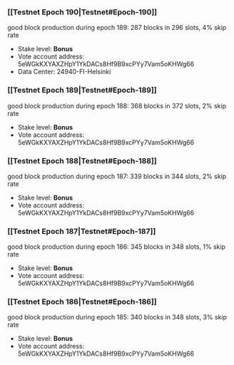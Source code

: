 ### [[Testnet Epoch 190|Testnet#Epoch-190]]
good block production during epoch 189: 287 blocks in 296 slots, 4% skip rate
* Stake level: **Bonus**
* Vote account address: 5eWGkKXYAXZHpY1YkDACs8Hf9B9xcPYy7Vam5oKHWg66
* Data Center: 24940-FI-Helsinki
### [[Testnet Epoch 189|Testnet#Epoch-189]]
good block production during epoch 188: 368 blocks in 372 slots, 2% skip rate
* Stake level: **Bonus**
* Vote account address: 5eWGkKXYAXZHpY1YkDACs8Hf9B9xcPYy7Vam5oKHWg66
### [[Testnet Epoch 188|Testnet#Epoch-188]]
good block production during epoch 187: 339 blocks in 344 slots, 2% skip rate
* Stake level: **Bonus**
* Vote account address: 5eWGkKXYAXZHpY1YkDACs8Hf9B9xcPYy7Vam5oKHWg66
### [[Testnet Epoch 187|Testnet#Epoch-187]]
good block production during epoch 186: 345 blocks in 348 slots, 1% skip rate
* Stake level: **Bonus**
* Vote account address: 5eWGkKXYAXZHpY1YkDACs8Hf9B9xcPYy7Vam5oKHWg66
### [[Testnet Epoch 186|Testnet#Epoch-186]]
good block production during epoch 185: 340 blocks in 348 slots, 3% skip rate
* Stake level: **Bonus**
* Vote account address: 5eWGkKXYAXZHpY1YkDACs8Hf9B9xcPYy7Vam5oKHWg66